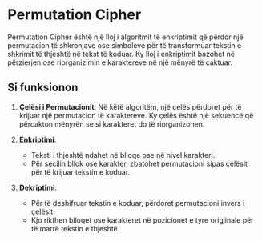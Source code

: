 # Permutation Cipher

Permutation Cipher është një lloj i algoritmit të enkriptimit që përdor një permutacion të shkronjave ose simboleve për të transformuar tekstin e shkrimit të thjeshtë në tekst të koduar. Ky lloj i enkriptimit bazohet në përzierjen ose riorganizimin e karaktereve në një mënyrë të caktuar.

## Si funksionon

1. **Çelësi i Permutacionit**: Në këtë algoritëm, një çelës përdoret për të krijuar një permutacion të karaktereve. Ky çelës është një sekuencë që përcakton mënyrën se si karakteret do të riorganizohen.

2. **Enkriptimi**:
   - Teksti i thjeshtë ndahet në blloqe ose në nivel karakteri.
   - Për secilin bllok ose karakter, zbatohet permutacioni sipas çelësit për të krijuar tekstin e koduar.

3. **Dekriptimi**:
   - Për të deshifruar tekstin e koduar, përdoret permutacioni invers i çelësit.
   - Kjo rikthen blloqet ose karakteret në pozicionet e tyre origjinale për të marrë tekstin e thjeshtë.

